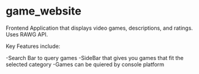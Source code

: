 # game_website

Frontend Application that displays video games, descriptions, and ratings. Uses RAWG API.


Key Features include:

-Search Bar to query games
-SideBar that gives you games that fit the selected category
-Games can be quiered by console platform
